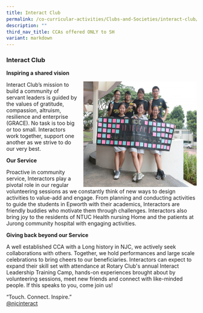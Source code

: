 ```yaml
---
title: Interact Club
permalink: /co-curricular-activities/Clubs-and-Societies/interact-club/
description: ""
third_nav_title: CCAs offered ONLY to SH
variant: markdown
---
```

### Interact Club

**Inspiring a shared vision**

<img src="/images/interact1.png" style="width:300px;height:280px;margin-left:15px;" align="right"> Interact Club’s&nbsp;mission to build a community of servant leaders is guided by the values of gratitude, compassion, altruism, resilience and enterprise (GRACE). No task is too big or too small. Interactors work together, support one another as we strive to do our very best.

**Our Service**

Proactive in community service, Interactors play a pivotal role in our regular volunteering sessions as we constantly think of new ways to design activities to value-add and engage. From planning and conducting activities to guide the students in Epworth with their academics, Interactors are friendly buddies who motivate them through challenges.  Interactors also bring joy to the residents of NTUC Health nursing Home and the patients at Jurong community hospital with engaging activities. 

**Giving back beyond our Service**

A well established CCA with a Long history in NJC, we actively seek collaborations with others. Together, we hold performances and large scale celebrations to bring cheers to our beneficiaries. Interactors can expect to expand their skill set with attendance at Rotary Club's annual Interact Leadership Training Camp, hands-on experiences brought about by volunteering sessions, meet new friends and connect with like-minded people. If this speaks to you, come join us!

“Touch. Connect. Inspire.”  
[@njcinteract](https://www.instagram.com/njcinteract/?hl=en)